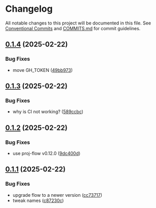 # Changelog

All notable changes to this project will be documented in this file. See [Conventional Commits](https://www.conventionalcommits.org/en/v1.0.0/) and [COMMITS.md](COMMITS.md) for commit guidelines.

## [0.1.4](https://github.com/mzdun/tester/compare/v0.1.3...v0.1.4) (2025-02-22)

### Bug Fixes

- move GH_TOKEN ([49bb973](https://github.com/mzdun/tester/commit/49bb9738e70124e6a66dd89c3c07861b02f1ba27))

## [0.1.3](https://github.com/mzdun/tester/compare/v0.1.2...v0.1.3) (2025-02-22)

### Bug Fixes

- why is CI not working? ([589ccbc](https://github.com/mzdun/tester/commit/589ccbcfc5ebeaeac2a757ed23774bbbe0a6b659))

## [0.1.2](https://github.com/mzdun/tester/compare/v0.1.1...v0.1.2) (2025-02-22)

### Bug Fixes

- use proj-flow v0.12.0 ([9dc400d](https://github.com/mzdun/tester/commit/9dc400d7887e3961ad717e7ac426bbd6e082b75b))

## [0.1.1](https://github.com/mzdun/tester/commits/v0.1.1) (2025-02-22)

### Bug Fixes

- upgrade flow to a newer version ([cc73717](https://github.com/mzdun/tester/commit/cc7371728a1b0052c4608d9cecd15e04c5dee5cd))
- tweak names ([c87230c](https://github.com/mzdun/tester/commit/c87230c1c198654337a0b196f73fb344bc11ec05))
